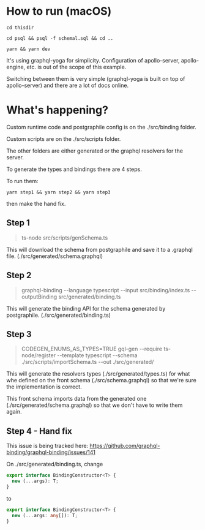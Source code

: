 # How to run (macOS)

`cd thisdir`

`cd psql && psql -f schemal.sql && cd ..`

`yarn && yarn dev`

It's using graphql-yoga for simplicity. Configuration of apollo-server, apollo-engine, etc. is out of the scope of this example.

Switching between them is very simple (graphql-yoga is built on top of apollo-server) and there are a lot of docs online.

# What's happening?

Custom runtime code and postgraphile config is on the ./src/binding folder.

Custom scripts are on the ./src/scripts folder.

The other folders are either generated or the graphql resolvers for the server.

To generate the types and bindings there are 4 steps.

To run them:

`yarn step1 && yarn step2 && yarn step3`

then make the hand fix.

## Step 1

> ts-node src/scripts/genSchema.ts

This will download the schema from postgraphile and save it to a .graphql file. (./src/generated/schema.graphql)

## Step 2

> graphql-binding --language typescript --input src/binding/index.ts --outputBinding src/generated/binding.ts

This will generate the binding API for the schema generated by postgraphile. (./src/generated/binding.ts)

## Step 3

> CODEGEN_ENUMS_AS_TYPES=TRUE gql-gen --require ts-node/register --template typescript --schema ./src/scripts/importSchema.ts --out ./src/generated/

This will generate the resolvers types (./src/generated/types.ts) for what whe defined on the front schema (./src/schema.graphql) so that we're sure the implementation is correct.

This front schema imports data from the generated one (./src/generated/schema.graphql) so that we don't have to write them again.

## Step 4 - Hand fix

This issue is being tracked here: https://github.com/graphql-binding/graphql-binding/issues/141

On ./src/generated/binding.ts, change

```typescript
export interface BindingConstructor<T> {
  new (...args): T;
}
```

to

```typescript
export interface BindingConstructor<T> {
  new (...args: any[]): T;
}
```
